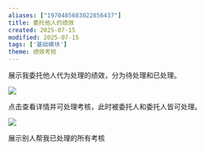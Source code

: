 ```yaml
---
aliases: ["1970485683022856437"]
title: 委托他人的绩效
created: 2025-07-15
modified: 2025-07-15
tags: ['基础模块']
theme: 绩效考核
---
```


展示我委托他人代为处理的绩效，分为待处理和已处理。

![](https://myhelpdoc.oss-cn-heyuan.aliyuncs.com/mdimages/132a5e51230a8e2bc8b29508ab79bd26.jpg)

点击查看详情并可处理考核，此时被委托人和委托人皆可处理。

![](https://myhelpdoc.oss-cn-heyuan.aliyuncs.com/mdimages/b18c43a6415cbca0376a04e8fa279bbf.jpg)

展示别人帮我已处理的所有考核

